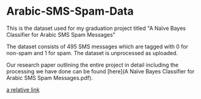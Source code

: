 # Arabic-SMS-Spam-Data

This is the dataset used for my graduation project titled "A Naïve Bayes Classifier for Arabic SMS Spam Messages"

The dataset consists of 495 SMS messages which are tagged with 0 for non-spam and 1 for spam. The dataset is unprocessed as uploaded.

Our research paper outlining the entire project in detail including the processing we have done can be found [here](A Naïve Bayes Classifier for Arabic SMS Spam Messages.pdf).

[a relative link](other_file.md)

